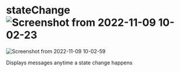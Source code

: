 # stateChange![Screenshot from 2022-11-09 10-02-23](https://user-images.githubusercontent.com/35750750/200905960-9451175e-92fe-48d7-9b49-bc6bad222da9.png)
![Screenshot from 2022-11-09 10-02-59](https://user-images.githubusercontent.com/35750750/200906056-278e7e6b-5c6e-4917-9f06-0dba87e2c855.png)

Displays messages anytime a state change happens
